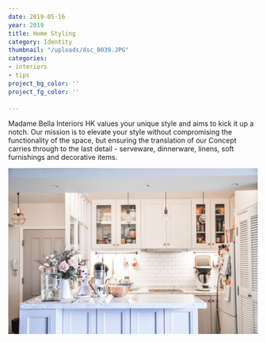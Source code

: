 ```yaml
---
date: 2019-05-16
year: 2019
title: Home Styling
category: Identity
thumbnail: "/uploads/dsc_0039.JPG"
categories:
- interiors
- tips
project_bg_color: ''
project_fg_color: ''

---
```

Madame Bella Interiors HK values your unique style and aims to kick it up a notch. Our mission is to elevate your style without compromising the functionality of the space, but ensuring the translation of our Concept carries through to the last detail - serveware, dinnerware, linens, soft furnishings and decorative items.

![](/uploads/dsc_0039.JPG)